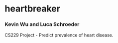 # heartbreaker
### Kevin Wu and Luca Schroeder
CS229 Project - Predict prevalence of heart disease.

